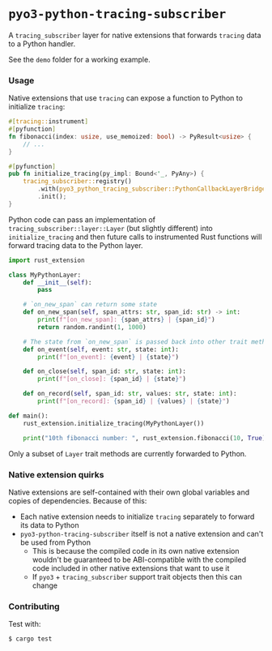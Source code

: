 # `pyo3-python-tracing-subscriber`

A `tracing_subscriber` layer for native extensions that forwards `tracing` data to a Python handler.

See the `demo` folder for a working example.

### Usage
Native extensions that use `tracing` can expose a function to Python to initialize `tracing`:
```rust
#[tracing::instrument]
#[pyfunction]
fn fibonacci(index: usize, use_memoized: bool) -> PyResult<usize> {
    // ...
}

#[pyfunction]
pub fn initialize_tracing(py_impl: Bound<'_, PyAny>) {
    tracing_subscriber::registry()
        .with(pyo3_python_tracing_subscriber::PythonCallbackLayerBridge::new(py_impl))
        .init();
}
```

Python code can pass an implementation of `tracing_subscriber::layer::Layer` (but slightly different) into `initialize_tracing` and then future calls to instrumented Rust functions will forward tracing data to the Python layer.
```python
import rust_extension

class MyPythonLayer:
    def __init__(self):
        pass

    # `on_new_span` can return some state
    def on_new_span(self, span_attrs: str, span_id: str) -> int:
        print(f"[on_new_span]: {span_attrs} | {span_id}")
        return random.randint(1, 1000)

    # The state from `on_new_span` is passed back into other trait methods
    def on_event(self, event: str, state: int):
        print(f"[on_event]: {event} | {state}")

    def on_close(self, span_id: str, state: int):
        print(f"[on_close]: {span_id} | {state}")

    def on_record(self, span_id: str, values: str, state: int):
        print(f"[on_record]: {span_id} | {values} | {state}")

def main():
    rust_extension.initialize_tracing(MyPythonLayer())

    print("10th fibonacci number: ", rust_extension.fibonacci(10, True))
```

Only a subset of `Layer` trait methods are currently forwarded to Python.

### Native extension quirks

Native extensions are self-contained with their own global variables and copies of dependencies. Because of this:
- Each native extension needs to initialize `tracing` separately to forward its data to Python
- `pyo3-python-tracing-subscriber` itself is not a native extension and can't be used from Python
  - This is because the compiled code in its own native extension wouldn't be guaranteed to be ABI-compatible with the compiled code included in other native extensions that want to use it
  - If `pyo3` + `tracing_subscriber` support trait objects then this can change

### Contributing

Test with:
```
$ cargo test
```
